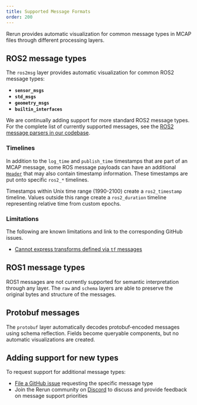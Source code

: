 ```yaml
---
title: Supported Message Formats
order: 200
---
```


Rerun provides automatic visualization for common message types in MCAP files through different processing layers.

## ROS2 message types

The `ros2msg` layer provides automatic visualization for common ROS2 message types:

- **`sensor_msgs`**
- **`std_msgs`**
- **`geometry_msgs`**
- **`builtin_interfaces`**

We are continually adding support for more standard ROS2 message types. For the complete list of currently supported messages, see the [ROS2 message parsers in our codebase](https://github.com/rerun-io/rerun/blob/latest/crates/utils/re_mcap/src/layers/ros2.rs).

### Timelines

In addition to the `log_time` and `publish_time` timestamps that are part of an MCAP message, some ROS message payloads can have an additional [`Header`]( https://docs.ros.org/en/noetic/api/std_msgs/html/msg/Header.html) that may also contain timestamp information. These timestamps are put onto specific `ros2_*` timelines.

Timestamps within Unix time range (1990-2100) create a `ros2_timestamp` timeline. Values outside this range create a `ros2_duration` timeline representing relative time from custom epochs.

### Limitations

The following are known limitations and link to the corresponding GitHub issues.

<!-- TODO(#11174) -->
- [Cannot express transforms defined via `tf` messages](https://github.com/rerun-io/rerun/issues/11174)

## ROS1 message types

ROS1 messages are not currently supported for semantic interpretation through any layer.
The `raw` and `schema` layers are able to preserve the original bytes and structure of the messages.

## Protobuf messages

The `protobuf` layer automatically decodes protobuf-encoded messages using schema reflection. Fields become queryable components, but no automatic visualizations are created.

## Adding support for new types

To request support for additional message types:

- [File a GitHub issue](https://github.com/rerun-io/rerun/issues) requesting the specific message type
- Join the Rerun community on [Discord](https://discord.gg/PXtCgFBSmH) to discuss and provide feedback on message support priorities
